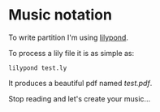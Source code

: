 # Music notation

To write partition I'm using [lilypond](http://lilypond.org/).

To process a lily file it is as simple as:

```
lilypond test.ly
```

It produces a beautiful pdf named _test.pdf_.

Stop reading and let's create your music...
